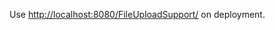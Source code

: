 Use [http://localhost:8080/FileUploadSupport/](http://localhost:8080/FileUploadSupport/) on deployment.
